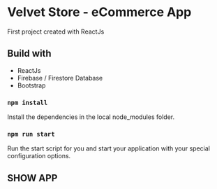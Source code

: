 # Velvet Store - eCommerce App

First project created with ReactJs

## Build with

- ReactJs
- Firebase / Firestore Database
- Bootstrap

### `npm install`

Install the dependencies in the local node_modules folder.


### `npm run start`

Run the start script for you and start your application with your special configuration options.

## SHOW APP
